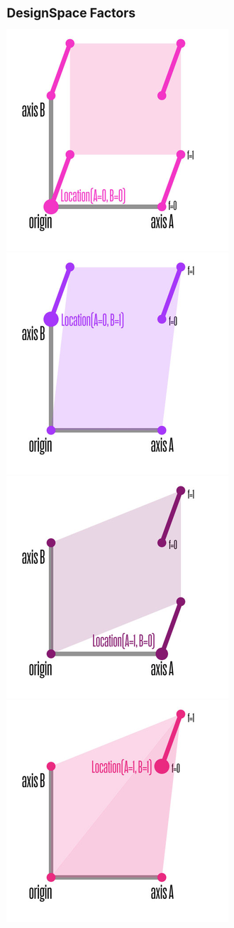 DesignSpace Factors
===================


![master at the origin](designSpace_neutral.jpg)
![on-axis master one](designSpace_on-axis-one.jpg)
![on-axis master two](designSpace_on-axis-two.jpg)
![off-axis master](designSpace_off-axis.jpg)
